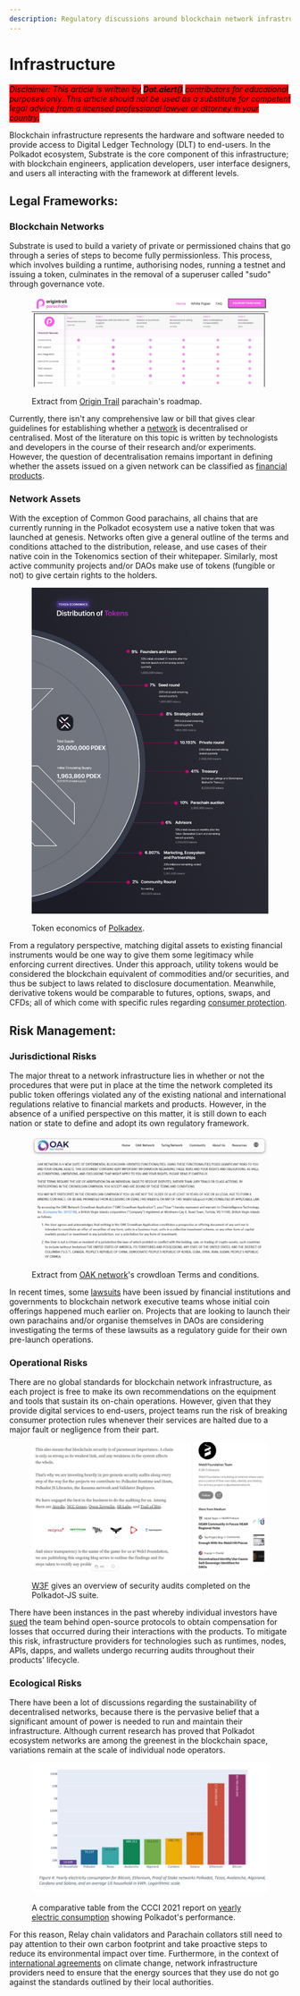 ```yaml
---
description: Regulatory discussions around blockchain network infrastructure.
---
```


# Infrastructure

_<mark style="background-color:red;">Disclaimer: This article is written by</mark> <mark style="background-color:red;"></mark><mark style="background-color:red;">**Dot.alert()**</mark> <mark style="background-color:red;"></mark><mark style="background-color:red;">contributors for educational purposes only. This article should not be used as a substitute for competent legal advice from a licensed professional lawyer or attorney in your country.</mark>_



Blockchain infrastructure represents the hardware and software needed to provide access to Digital Ledger Technology (DLT) to end-users. In the Polkadot ecosystem, Substrate is the core component of this infrastructure; with blockchain engineers, application developers, user interface designers, and users all interacting with the framework at different levels.



## Legal Frameworks:

### Blockchain Networks

Substrate is used to build a variety of private or permissioned chains that go through a series of steps to become fully permissionless. This process, which involves building a runtime, authorising nodes, running a testnet and issuing a token, culminates in the removal of a superuser called "sudo" through governance vote.&#x20;

<figure><img src="../../../.gitbook/assets/R_NOTrail.JPG" alt="An overview of the roadmap for OriginTrail parachain."><figcaption><p>Extract from <a href="https://parachain.origintrail.io/">Origin Trail</a> parachain's roadmap.</p></figcaption></figure>

Currently, there isn't any comprehensive law or bill that gives clear guidelines for establishing whether a [network](https://dot-alert.gitbook.io/dot.alert/content/5.regulations/networks) is decentralised or centralised. Most of the literature on this topic is written by technologists and developers in the course of their research and/or experiments. However, the question of decentralisation remains important in defining whether the assets issued on a given network can be classified as [financial products](https://www.consilium.europa.eu/en/press/press-releases/2022/06/30/digital-finance-agreement-reached-on-european-crypto-assets-regulation-mica/).



### Network Assets

With the exception of Common Good parachains, all chains that are currently running in the Polkadot ecosystem use a native token that was launched at genesis. Networks often give a general outline of the terms and conditions attached to the distribution, release, and use cases of their native coin in the Tokenomics section of their whitepaper. Similarly, most active community projects and/or DAOs make use of tokens (fungible or not) to give certain rights to the holders.&#x20;

<figure><img src="../../../.gitbook/assets/R_NPolkadex.jpg" alt="An overview of the token distribution schedule on Polkadex network."><figcaption><p>Token economics of <a href="https://polkadex.trade/">Polkadex</a>.</p></figcaption></figure>

From a regulatory perspective, matching digital assets to existing financial instruments would be one way to give them some legitimacy while enforcing current directives. Under this approach, utility tokens would be considered the blockchain equivalent of commodities and/or securities, and thus be subject to laws related to disclosure documentation. Meanwhile, derivative tokens would be comparable to futures, options, swaps, and CFDs; all of which come with specific rules regarding [consumer protection](https://www.sec.gov/news/speech/gensler-sec-speaks-090822).&#x20;



## Risk Management:&#x20;

### Jurisdictional Risks

The major threat to a network infrastructure lies in whether or not the procedures that were put in place at the time the network completed its public token offerings violated any of the existing national and international regulations relative to financial markets and products. However, in the absence of a unified perspective on this matter, it is still down to each nation or state to define and adopt its own regulatory framework.

<figure><img src="../../../.gitbook/assets/R_NOAK.JPG" alt="A sample of OAK network&#x27;s Terms and conditions for their crowdloan campaign."><figcaption><p>Extract from <a href="https://oak.tech/terms/">OAK network</a>'s crowdloan Terms and conditions.</p></figcaption></figure>

In recent times, some [lawsuits](https://www.sec.gov/news/press-release/2020-338) have been issued by financial institutions and governments to blockchain network executive teams whose initial coin offerings happened much earlier on. Projects that are looking to launch their own parachains and/or organise themselves in DAOs are considering investigating the terms of these lawsuits as a regulatory guide for their own pre-launch operations.&#x20;



### Operational Risks

There are no global standards for blockchain network infrastructure, as each project is free to make its own recommendations on the equipment and tools that sustain its on-chain operations. However, given that they provide digital services to end-users, project teams run the risk of breaking consumer protection rules whenever their services are halted due to a major fault or negligence from their part.

<figure><img src="../../../.gitbook/assets/R_NW3F.JPG" alt="An overview of security audits performed on the Polkadot-JS suite."><figcaption><p><a href="https://medium.com/web3foundation/the-polkadot-genesis-security-audits-hub-4d8b65e7f564">W3F</a> gives an overview of security audits completed on the Polkadot-JS suite.</p></figcaption></figure>

There have been instances in the past whereby individual investors have [sued](https://www.classaction.org/news/scam-tokens-class-action-alleges-uniswap-labs-has-done-nothing-to-stop-rampant-fraud-on-crypto-exchange) the team behind open-source protocols to obtain compensation for losses that occurred during their interactions with the products. To mitigate this risk, infrastructure providers for technologies such as runtimes, nodes, APIs, dapps, and wallets undergo recurring audits throughout their products' lifecycle.



### Ecological Risks

There have been a lot of discussions regarding the sustainability of decentralised networks, because there is the pervasive belief that a significant amount of power is needed to run and maintain their infrastructure. Although current research has proved that Polkadot ecosystem networks are among the greenest in the blockchain space, variations remain at the scale of individual node operators.

<figure><img src="../../../.gitbook/assets/R_NCCCIReport.JPG" alt="A graph showing Polkadot network&#x27;s energy efficiency compared to other blockchain networks. "><figcaption><p>A comparative table from the CCCI 2021 report on <a href="https://carbon-ratings.com/">yearly electric consumption</a> showing Polkadot's performance.</p></figcaption></figure>

For this reason, Relay chain validators and Parachain collators still need to pay attention to their own carbon footprint and take proactive steps to reduce its environmental impact over time. Furthermore, in the context of [international agreements](https://www.whitehouse.gov/ostp/news-updates/2022/09/08/fact-sheet-climate-and-energy-implications-of-crypto-assets-in-the-united-states/) on climate change, network infrastructure providers need to ensure that the energy sources that they use do not go against the standards outlined by their local authorities.&#x20;

